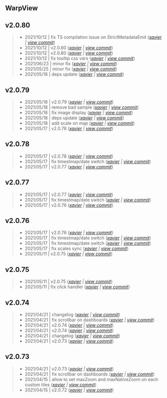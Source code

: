 WarpView
---

## v2.0.80

> +  2021/10/12  | fix TS compilation issue on StrictMetadataEmit  (*[xavier](marin.xavier@gmail.com) | [view commit](https://github.com/senx/warpview/commit/be1a0a082db27922062742a40731e30ad5282e6e)*)
> +  2021/10/12  | v2.0.80  (*[xavier](marin.xavier@gmail.com) | [view commit](https://github.com/senx/warpview/commit/8c14f8de199aff40e2bb7c4e856a7c3157945caa)*)
> +  2021/10/12  | v2.0.80  (*[xavier](marin.xavier@gmail.com) | [view commit](https://github.com/senx/warpview/commit/fa24ac8aae3553f4d311f120ca17a108e36dc02d)*)
> +  2021/10/12  | fix tooltip css vars  (*[xavier](marin.xavier@gmail.com) | [view commit](https://github.com/senx/warpview/commit/14d9121fad2aafcd6cf4e7a8f43f4ccae6054327)*)
> +  2021/06/23  | minor fix  (*[xavier](marin.xavier@gmail.com) | [view commit](https://github.com/senx/warpview/commit/bb10b04ebef2b871950d79a84d313b3ca6161024)*)
> +  2021/05/25  | minor fix  (*[xavier](marin.xavier@gmail.com) | [view commit](https://github.com/senx/warpview/commit/625a4ce675e8c7c519203d5953856c41ddec6bcb)*)
> +  2021/05/18  | deps update  (*[xavier](marin.xavier@gmail.com) | [view commit](https://github.com/senx/warpview/commit/3bf32ef183dbaf416e82ac4091c7cfda2cc1db68)*)

## v2.0.79

> +  2021/05/18  | v2.0.79  (*[xavier](marin.xavier@gmail.com) | [view commit](https://github.com/senx/warpview/commit/c083331c8e62e7fc732bf12dd68c9d49fa0b5591)*)
> +  2021/05/18  | remove bad sample  (*[xavier](marin.xavier@gmail.com) | [view commit](https://github.com/senx/warpview/commit/8d0d2d8a403aa149688ed5accf2e24a1b91c93a9)*)
> +  2021/05/18  | fix image display  (*[xavier](marin.xavier@gmail.com) | [view commit](https://github.com/senx/warpview/commit/aaa287b6a09aa580cd52128fe00d73ae6848f3a4)*)
> +  2021/05/18  | deps update  (*[xavier](marin.xavier@gmail.com) | [view commit](https://github.com/senx/warpview/commit/a952b19cc7521082431359e40ac01e188f31d0d3)*)
> +  2021/05/18  | add scale on map  (*[xavier](marin.xavier@gmail.com) | [view commit](https://github.com/senx/warpview/commit/1d38d691ede380150c2766876ef5f32820a1a384)*)
> +  2021/05/17  | v2.0.78  (*[xavier](marin.xavier@gmail.com) | [view commit](https://github.com/senx/warpview/commit/27c7184a4d4c1ae3b184e82e554c96cc39b20435)*)

## v2.0.78

> +  2021/05/17  | v2.0.78  (*[xavier](marin.xavier@gmail.com) | [view commit](https://github.com/senx/warpview/commit/36d521b77a2f4ba92f8dd52242c7fa88cefb339c)*)
> +  2021/05/17  | fix timestmap/date switch  (*[xavier](marin.xavier@gmail.com) | [view commit](https://github.com/senx/warpview/commit/f926a1dcf516ba12cbeb8619b4a6c44a304324df)*)
> +  2021/05/17  | v2.0.77  (*[xavier](marin.xavier@gmail.com) | [view commit](https://github.com/senx/warpview/commit/86fde10de1efc7dc4bed6c6af97acdb7ba86bd2e)*)

## v2.0.77

> +  2021/05/17  | v2.0.77  (*[xavier](marin.xavier@gmail.com) | [view commit](https://github.com/senx/warpview/commit/b6ebcd3378a341936342ae54860f5d26ac525c09)*)
> +  2021/05/17  | fix timestmap/date switch  (*[xavier](marin.xavier@gmail.com) | [view commit](https://github.com/senx/warpview/commit/41e8319c9eee08e9098a34041fccfe50d0c07378)*)
> +  2021/05/17  | v2.0.76  (*[xavier](marin.xavier@gmail.com) | [view commit](https://github.com/senx/warpview/commit/23b77fa01c4a5a51430ede75a7827feeb37faed7)*)

## v2.0.76

> +  2021/05/17  | v2.0.76  (*[xavier](marin.xavier@gmail.com) | [view commit](https://github.com/senx/warpview/commit/1791ed525c0c2654ae01002ad790009b614b4ca8)*)
> +  2021/05/17  | fix timestmap/date switch  (*[xavier](marin.xavier@gmail.com) | [view commit](https://github.com/senx/warpview/commit/00cb8b895f08df98a98decdd4d0770d6f3d2c238)*)
> +  2021/05/17  | fix timestmap/date switch  (*[xavier](marin.xavier@gmail.com) | [view commit](https://github.com/senx/warpview/commit/8ecb726355da172999817ed9310b64b5a82d5b8f)*)
> +  2021/05/17  | fix scales sync  (*[xavier](marin.xavier@gmail.com) | [view commit](https://github.com/senx/warpview/commit/63fb5a9ab3b987df7255e1e825e9e99c538d19cd)*)
> +  2021/05/11  | v2.0.75  (*[xavier](marin.xavier@gmail.com) | [view commit](https://github.com/senx/warpview/commit/2b5c73b57b28ffe47fda442096e6fcb0c1a5e243)*)

## v2.0.75

> +  2021/05/11  | v2.0.75  (*[xavier](marin.xavier@gmail.com) | [view commit](https://github.com/senx/warpview/commit/66fa878ee67e614548c163069be81c648d25356b)*)
> +  2021/05/11  | fix click handler  (*[xavier](marin.xavier@gmail.com) | [view commit](https://github.com/senx/warpview/commit/05f56927c2a44415fac5009afe0036ab42122d32)*)

## v2.0.74

> +  2021/04/21  | changelog  (*[xavier](marin.xavier@gmail.com) | [view commit](https://github.com/senx/warpview/commit/71e68145487469b1cb5d3961365a5f422bea5fcd)*)
> +  2021/04/21  | fix scrollbar on dashboards  (*[xavier](marin.xavier@gmail.com) | [view commit](https://github.com/senx/warpview/commit/225f18ed204e23683c9ef53f04d6d795d7231f58)*)
> +  2021/04/21  | v2.0.74  (*[xavier](marin.xavier@gmail.com) | [view commit](https://github.com/senx/warpview/commit/0d8bb04ba610ba3e286d3b21f904c26635a48e2c)*)
> +  2021/04/21  | v2.0.74  (*[xavier](marin.xavier@gmail.com) | [view commit](https://github.com/senx/warpview/commit/40d1a2549c95599b584a85b0816e818c04fae5f5)*)
> +  2021/04/21  | changelog  (*[xavier](marin.xavier@gmail.com) | [view commit](https://github.com/senx/warpview/commit/32b289b173633aa049a522186ea0e81575f9057b)*)
> +  2021/04/21  | v2.0.73  (*[xavier](marin.xavier@gmail.com) | [view commit](https://github.com/senx/warpview/commit/8ed6a1d5072a949774812db47ef9c05cb823948c)*)

## v2.0.73

> +  2021/04/21  | v2.0.73  (*[xavier](marin.xavier@gmail.com) | [view commit](https://github.com/senx/warpview/commit/31f9968f3dfd2572e2367aeec67adc18c51a39d7)*)
> +  2021/04/21  | fix scrollbar on dashboards  (*[xavier](marin.xavier@gmail.com) | [view commit](https://github.com/senx/warpview/commit/2981511dbb0559641ebd8d42b3c62f447a651b46)*)
> +  2021/04/15  | allow to set maxZoom and maxNativeZoom on each custom tiles  (*[xavier](marin.xavier@gmail.com) | [view commit](https://github.com/senx/warpview/commit/88d20156734ee8a47749bdc6d28bf45b26199c23)*)
> +  2021/04/15  | v2.0.72  (*[xavier](marin.xavier@gmail.com) | [view commit](https://github.com/senx/warpview/commit/0809bfb139223d8711a1e614af937f4d4943a3ad)*)


